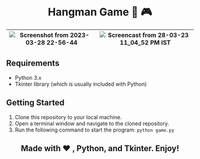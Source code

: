 <h1 align="center"> Hangman Game 🤖 🎮 </h1>

![Screenshot from 2023-03-28 22-56-44](https://user-images.githubusercontent.com/77020164/228320042-7b54532c-3a50-461d-ad5b-f35df7e33c4a.png) | ![Screencast from 28-03-23 11_04_52 PM IST](https://user-images.githubusercontent.com/77020164/228322019-d1e6fa01-4270-4d43-b22c-7e99528a25ed.gif)
|-|-|

## Requirements
* Python 3.x
* Tkinter library (which is usually included with Python)


## Getting Started
1. Clone this repository to your local machine.
2. Open a terminal window and navigate to the cloned repository.
3. Run the following command to start the program: `python game.py`

<div align="center">
  
## Made with ❤️ , Python, and Tkinter. Enjoy!
  
</div>

